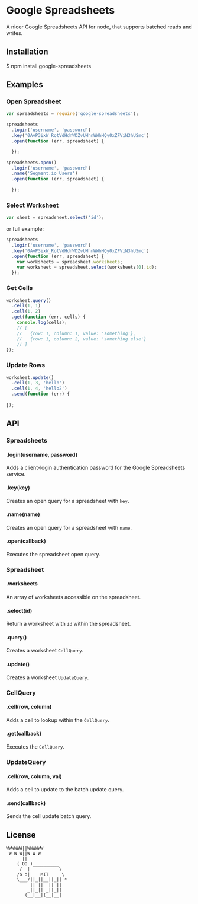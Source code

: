 # Google Spreadsheets

  A nicer Google Spreadsheets API for node, that supports batched reads and writes.

## Installation

  $ npm install google-spreadsheets

## Examples

### Open Spreadsheet

```js
var spreadsheets = require('google-spreadsheets');

spreadsheets
  .login('username', 'password')
  .key('0AvP3ixW_RotVdHdnWDZvUHhnWWhHQy0xZFViN3hUSmc')
  .open(function (err, spreadsheet) {

  });
```

```js
spreadsheets.open()
  .login('username', 'password')
  .name('Segment.io Users')
  .open(function (err, spreadsheet) {
    
  });
```


### Select Worksheet

```js
var sheet = spreadsheet.select('id');
```

or full example:

```js
spreadsheets
  .login('username', 'password')
  .key('0AvP3ixW_RotVdHdnWDZvUHhnWWhHQy0xZFViN3hUSmc')
  .open(function (err, spreadsheet) {
    var worksheets = spreadsheet.worksheets;
    var worksheet = spreadsheet.select(worksheets[0].id);
  });
```

### Get Cells

```js
worksheet.query()
  .cell(1, 1)
  .cell(1, 2)
  .get(function (err, cells) {
    console.log(cells);
    // [
    //   {row: 1, column: 1, value: 'something'},
    //   {row: 1, column: 2, value: 'something else'}
    // ]
});
```

### Update Rows

```js
worksheet.update()
  .cell(1, 3, 'hello')
  .cell(1, 4, 'hello2')
  .send(function (err) {
    
});
```

## API

### Spreadsheets

#### .login(username, password)

  Adds a client-login authentication password for the Google Spreadsheets service.

#### .key(key)

  Creates an open query for a spreadsheet with `key`.

#### .name(name)

  Creates an open query for a spreadsheet with `name`.

#### .open(callback)

  Executes the spreadsheet open query.

### Spreadsheet

#### .worksheets

  An array of worksheets accessible on the spreadsheet.

#### .select(id)

  Return a worksheet with `id` within the spreadsheet.

#### .query()

  Creates a worksheet `CellQuery`.

#### .update()

  Creates a worksheet `UpdateQuery`.

### CellQuery

#### .cell(row, column)

  Adds a cell to lookup within the `CellQuery`.

#### .get(callback)

  Executes the `CellQuery`.

### UpdateQuery

#### .cell(row, column, val)

  Adds a cell to update to the batch update query.

#### .send(callback)

  Sends the cell update batch query.

## License

```
WWWWWW||WWWWWW
 W W W||W W W
      ||
    ( OO )__________
     /  |           \
    /o o|    MIT     \
    \___/||_||__||_|| *
         || ||  || ||
        _||_|| _||_||
       (__|__|(__|__|
```